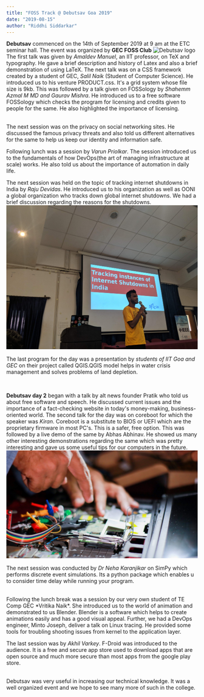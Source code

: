 ```yaml
---
title: "FOSS Track @ Debutsav Goa 2019"
date: "2019-08-15"
author: "Riddhi Siddarkar"
---
```


**Debutsav** commenced on the 14th of September 2019 at 9 am at the ETC seminar hall. The event was organized by **GEC FOSS Club**
![Debutsav logo](images/debutsav.png "Title")
The first talk was given by _Amaldev Manuel_, an IIT professor, on TeX and typography. He gave a brief description and history of Latex and also a brief demonstration of using LaTeX. The next talk was on a CSS framework created by a student of GEC, _Salil Naik_ (Student of Computer Science). He introduced us to his venture PRODUCT.css. It's a grid system whose file size is 9kb.
This was followed by a talk given on FOSSology by _Shahemm Azmal M MD and Gaurav Mishra_. He introduced us to a free software FOSSology which checks the program for licensing and credits given to people for the same. He also highlighted the importance of licensing.

<br>
The next session was on the privacy on social networking sites. He discussed the famous privacy threats and also told us different alternatives for the same to help us keep our identity and information safe.

Following lunch was a session by _Varun Priolkar_. The session introduced us to the fundamentals of how DevOps(the art of managing infrastructure at scale) works. He also told us about the importance of automation in daily life.

The next session was held on the topic of tracking internet shutdowns in India by _Raju Devidas_. He introduced us to his organization as well as OONI a global organization who tracks down global internet shutdowns. We had a brief discussion regarding the reasons for the shutdowns.
![internet-shutdowns](images/internet-shutdowns.jpg "Title")

The last program for the day was a presentation by _students of IIT Goa and GEC_ on their project called QGIS.QGIS model helps in water crisis management and solves problems of land depletion.

<br>

**Debutsav day 2** began with a talk by alt news founder Pratik who told us about free software and speech. He discussed current issues and the importance of a fact-checking website in today's money-making, business-oriented world.
The second talk for the day was on coreboot for which the speaker was _Kiran_. Coreboot is a substitute to BIOS or UEFI which are the proprietary firmware in most PC's. This is a safer, free option. This was followed by a live demo of the same by Abhas Abhinav. He showed us many other interesting demonstrations regarding the same which was pretty interesting and gave us some useful tips for our computers in the future.
![coreboot demonstration](images/open-laptop.jpg "Title")

The next session was conducted by _Dr Neha Karanjikar_ on SimPy which performs discrete event simulations. Its a python package which enables u to consider time delay while running your program.

<br>
Following the lunch break was a session by our very own student of TE Comp GEC *Vritika Naik*. She introduced us to the world of animation and demonstrated to us Blender. Blender is a software which helps to create animations easily and has a good visual appeal.
Further, we had a DevOps engineer, Minto Joseph, deliver a talk on Linux tracing. He provided some tools for troubling shooting issues from kernel to the application layer.

The last session was by _Akhil Varkey_. F-Droid was introduced to the audience. It is a free and secure app store used to download apps that are open source and much more secure than most apps from the google play store.

<br>
Debutsav was very useful in increasing our technical knowledge. It was a  well organized event and we hope to see many more of such in the college.
